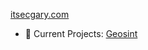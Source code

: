 [itsecgary.com](https://itsecgary.com)

- 🔭 Current Projects: [Geosint](https://github.com/JustHackingCo/geosint)

